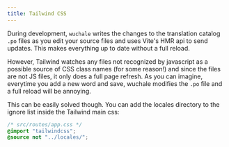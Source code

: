 ```yaml
---
title: Tailwind CSS
---
```


During development, `wuchale` writes the changes to the translation catalog
`.po` files as you edit your source files and uses Vite's HMR api to send
updates. This makes everything up to date without a full reload.

However, Tailwind watches any files not recognized by javascript as a possible
source of CSS class names (for some reason!) and since the files are not JS
files, it only does a full page refresh. As you can imagine, everytime you add
a new word and save, wuchale modifies the `.po` file and a full reload will be
annoying.

This can be easily solved though. You can add the locales directory to the
ignore list inside the Tailwind main css:

```css
/* src/routes/app.css */
@import "tailwindcss";
@source not "../locales/";
```
